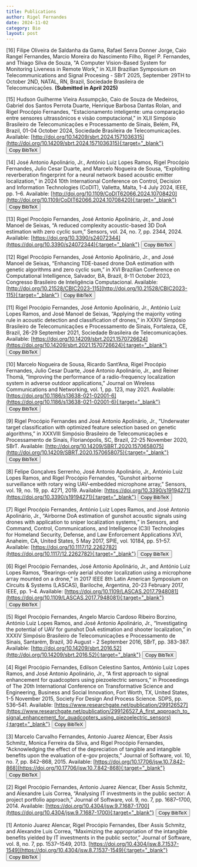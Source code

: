 ```yaml
---
title: Publications
author: Rigel Fernandes
date: 2024-11-02
category: Bio
layout: post
---
```


[16] Filipe Oliveira de Saldanha da Gama, Rafael Senra Donner Jorge, Caio Rangel Fernandes, Marcio Moreira do Nascimento Filho, Rigel P. Fernandes, and Thiago Silva de Souza, "A Computer Vision-Based System for Monitoring Liveness in Remote Work," in XLIII Brazilian Symposium on Telecommunications and Signal Procesing - SBrT 2025, September 29TH to October 2ND, NATAL, RN, Brazil, Sociedade Brasileira de Telecomunicações. **(Submitted in April 2025)**

[15] Hudson Guilherme Vieira Assumpção, Caio de Souza de Medeiros, Gabriel dos Santos Perrota Duarte, Henrique Barbosa Dantas Rolan, and Rigel Procópio Fernandes, "Estacionamento inteligente: uma comparação entre sensores ultrassônicos e visão computacional," in XLII Simpósio Brasileiro de Telecomunicações e Processamento de Sinais, Belém, PA, Brazil, 01-04 October 2024, Sociedade Brasileira de Telecomunicações. Available: [http://doi.org/10.14209/sbrt.2024.1571036315](http://doi.org/10.14209/sbrt.2024.1571036315){:target="_blank"} <button id="copyButton15" onclick="copyToClipboard15()">Copy BibTeX</button>

[14] José Antonio Apolinário, Jr., António Luiz Lopes Ramos, Rigel Procópio Fernandes, Julio Cesar Duarte, and Marcelo Nogueira de Sousa, “Exploiting reverberation fingerprint for a neural network based acoustic emitter localization,” in 2024 10th International Conference on Control, Decision and Information Technologies (CoDIT), Valletta, Malta, 1-4 July 2024, IEEE, pp. 1–6. Available: [http://doi.org/10.1109/CoDIT62066.2024.10708420](http://doi.org/10.1109/CoDIT62066.2024.10708420){:target="_blank"} <button id="copyButton14" onclick="copyToClipboard14()">Copy BibTeX</button>

[13] Rigel Procópio Fernandes, José Antonio Apolinário, Jr., and José Manoel de Seixas, “A reduced complexity acoustic-based 3D DoA estimation with zero cyclic sum,” Sensors, vol. 24, no. 7, pp. 2344, 2024. Available: [https://doi.org/10.3390/s24072344](https://doi.org/10.3390/s24072344){:target="_blank"} <button id="copyButton13" onclick="copyToClipboard13()">Copy BibTeX</button>

[12] Rigel Procópio Fernandes, José Antonio Apolinário, Jr., and José Manoel de Seixas, “Enhancing TDE-based drone DoA estimation with genetic algorithms and zero cyclic sum,” in XVI Brazilian Conference on Computational Intelligence, Salvador, BA, Brazil, 8-11 October 2023, Congresso Brasileiro de Inteligência Computacional. Available: [http://doi.org/10.21528/CBIC2023-115](http://doi.org/10.21528/CBIC2023-115){:target="_blank"} <button id="copyButton12" onclick="copyToClipboard12()">Copy BibTeX</button>

[11] Rigel Procópio Fernandes, José Antonio Apolinário, Jr., António Luiz Lopes Ramos, and José Manoel de Seixas, “Applying the majority voting rule in acoustic detection and classification of drones,” in XXXIV Simpósio Brasileiro de Telecomunicações e Processamento de Sinais, Fortaleza, CE, Brazil, 26-29 September 2021, Sociedade Brasileira de Telecomunicações. Available: [https://doi.org/10.14209/sbrt.2021.1570726624](https://doi.org/10.14209/sbrt.2021.1570726624){:target="_blank"} <button id="copyButton11" onclick="copyToClipboard11()">Copy BibTeX</button>

[10] Marcelo Nogueira de Sousa, Ricardo Sant’Ana, Rigel Procópio Fernandes, Julio Cesar Duarte, José Antonio Apolinário, Jr., and Reiner Thomä, “Improving the performance of a radio-frequency localization system in adverse outdoor applications,” Journal on Wireless Communications and Networking, vol. 1, pp. 123, may 2021. Available: [https://doi.org/10.1186/s13638-021-02001-6](https://doi.org/10.1186/s13638-021-02001-6){:target="_blank"} <button id="copyButton10" onclick="copyToClipboard10()">Copy BibTeX</button>

[9] Rigel Procópio Fernandes and José Antonio Apolinário, Jr., “Underwater target classification with optimized feature selection based on genetic algorithms,” in XXXVIII Simpósio Brasileiro de Telecomunicações e Processamento de Sinais, Florianópolis, SC, Brazil, 22-25 November 2020, SBrT. Available: [http://doi.org/10.14209/SBRT.2020.1570658075](http://doi.org/10.14209/SBRT.2020.1570658075){:target="_blank"} <button id="copyButton9" onclick="copyToClipboard9()">Copy BibTeX</button>

[8] Felipe Gonçalves Serrenho, José Antonio Apolinário, Jr., António Luiz Lopes Ramos, and Rigel Procópio Fernandes, “Gunshot airborne surveillance with rotary wing UAV-embedded microphone array,” Sensors, vol. 19, no. 19, pp. 4271, 2019. Available: [https://doi.org/10.3390/s19194271](https://doi.org/10.3390/s19194271){:target="_blank"} <button id="copyButton8" onclick="copyToClipboard8()">Copy BibTeX</button>

[7] Rigel Procópio Fernandes, António Luiz Lopes Ramos, and José Antonio Apolinário, Jr., “Airborne DoA estimation of gunshot acoustic signals using drones with application to sniper localization systems,” in Sensors, and Command, Control, Communications, and Intelligence (C3I) Technologies for Homeland Security, Defense, and Law Enforcement Applications XVI, Anaheim, CA, United States, 5 May 2017, SPIE, vol. 10184, pp. 51–57. Available: [https://doi.org/10.1117/12.2262782](https://doi.org/10.1117/12.2262782){:target="_blank"} <button id="copyButton7" onclick="copyToClipboard7()">Copy BibTeX</button>

[6] Rigel Procópio Fernandes, José Antonio Apolinário, Jr., and António Luiz Lopes Ramos, “Bearings-only aerial shooter localization using a microphone array mounted on a drone,” in 2017 IEEE 8th Latin American Symposium on Circuits & Systems (LASCAS), Bariloche, Argentina, 20-23 February 2017, IEEE, pp. 1–4. Available: [https://doi.org/10.1109/LASCAS.2017.7948081](https://doi.org/10.1109/LASCAS.2017.7948081){:target="_blank"} <button id="copyButton6" onclick="copyToClipboard6()">Copy BibTeX</button>

[5] Rigel Procópio Fernandes, Angelo Marcio Cardoso Ribeiro Borzino, António Luiz Lopes Ramos, and José Antonio Apolinário, Jr., “Investigating the potential of UAV for gunshot DoA estimation and shooter localization,” in XXXIV Simpósio Brasileiro de Telecomunicações e Processamento de Sinais, Santarém, Brazil, 30 August - 2 September 2016, SBrT, pp. 383–387. Available: [http://doi.org/10.14209/sbrt.2016.52](http://doi.org/10.14209/sbrt.2016.52){:target="_blank"} <button id="copyButton5" onclick="copyToClipboard5()">Copy BibTeX</button>

[4] Rigel Procópio Fernandes, Edilson Celestino Santos, António Luiz Lopes Ramos, and José Antonio Apolinário, Jr., “A first approach to signal enhancement for quadcopters using piezoelectric sensors,” in Proceedings of The 20th International Conference on Transformative Science and Engineering, Business and Social Innovation, Fort Worth, TX, United States, 1-5 November 2015, Society For Design And Process Science. SDPS, pp. 536–541. Available: [https://www.researchgate.net/publication/299126527](https://www.researchgate.net/publication/299126527_A_first_approach_to_signal_enhancement_for_quadcopters_using_piezoelectric_sensors){:target="_blank"} <button id="copyButton4" onclick="copyToClipboard4()">Copy BibTeX</button>

[3] Marcelo Carvalho Fernandes, Antonio Juarez Alencar, Eber Assis Schmitz, Monica Ferreira da Silva, and Rigel Procópio Fernandes, “Acknowledging the effect of the depreciation of tangible and intangible benefits upon the evaluation of e-gov projects,” Journal of Software, vol. 10, no. 7, pp. 842–868, 2015. Available: [https://doi.org/10.17706/jsw.10.7.842-868](https://doi.org/10.17706/jsw.10.7.842-868){:target="_blank"} <button id="copyButton3" onclick="copyToClipboard3()">Copy BibTeX</button>

[2] Rigel Procópio Fernandes, Antonio Juarez Alencar, Eber Assis Schmitz, and Alexandre Luis Correa, “Analysing IT investments in the public sector: A project portfolio approach,” Journal of Software, vol. 9, no. 7, pp. 1687–1700, 2014. Available: [https://doi.org/10.4304/jsw.9.7.1687-1700](https://doi.org/10.4304/jsw.9.7.1687-1700){:target="_blank"} <button id="copyButton2" onclick="copyToClipboard2()">Copy BibTeX</button>

[1] Antonio Juarez Alencar, Rigel Procópio Fernandes, Eber Assis Schmitz, and Alexandre Luis Correa, “Maximizing the appropriation of the intangible benefits yielded by IT investments in the public sector,” Journal of Software, vol. 8, no. 7, pp. 1537–1549, 2013. [https://doi.org/10.4304/jsw.8.7.1537-1549](https://doi.org/10.4304/jsw.8.7.1537-1549){:target="_blank"} <button id="copyButton1" onclick="copyToClipboard1()">Copy BibTeX</button>

<script> 
function copyToClipboard15() {
  const bibtex =
`@inproceedings{assumpcao2024estacionamento,
  title = {Estacionamento inteligente: uma compara\c{c}\~ao entre sensores ultrass\^onicos e vis\~ao computacional},
  author = {Hudson Guilherme Vieira Assump\c{c}ão and Caio de Souza de Medeiros and Gabriel dos Santos Perrota Duarte and Henrique Barbosa Dantas Rolan and Rigel Proc{\'o}pio Fernandes},
  booktitle={XLII Simp\'osio Brasileiro de Telecomunica\c{c}\~oes e Processamento de Sinais},
  year = {2024},
  address={Bel\'em, PA, Brazil},
  month={01-04 October},
  doi = {10.14209/sbrt.2024.1571036315},
  url = {http://dx.doi.org/10.14209/sbrt.2024.1571036315},
  publisher = {Sociedade Brasileira de Telecomunica{\c{c}}{\~{o}}es}
}`
    
  navigator.clipboard.writeText(bibtex).then(function() {
    // Show the checkmark and temporarily change the button text
    const copyButton = document.getElementById('copyButton15');
    copyButton15.innerHTML = 'Copied BibTeX &#10004;';
    // Revert the button text after 2 seconds
    setTimeout(function() {
      copyButton15.innerText = 'Copy BibTeX';
    }, 2000);
  }, function() {
    alert('Failed to copy text to clipboard.');
  });
}

function copyToClipboard14() {
  const bibtex =
`@inproceedings{fernandes2024exploiting,
  title={Exploiting reverberation fingerprint for a neural network based acoustic emitter localization},
  author={Apolinário, Jr., José Antonio and Ramos, Ant{\'o}nio Luiz Lopes and Fernandes, Rigel Proc{\'o}pio and Duarte, Julio Cesar and de Sousa, Marcelo Nogueira},
  booktitle={2024 10th International Conference on Control, Decision and Information Technologies (CoDIT)},
  pages={1--6},
  year={2024},
  address={Valletta, Malta},
  month={1-4 July},
  doi = {10.1109/CoDIT62066.2024.10708420},
  url = {http://doi.org/10.1109/CoDIT62066.2024.10708420},
  organization={IEEE}
}`
    
  navigator.clipboard.writeText(bibtex).then(function() {
    // Show the checkmark and temporarily change the button text
    const copyButton = document.getElementById('copyButton14');
    copyButton14.innerHTML = 'Copied BibTeX &#10004;';
    // Revert the button text after 2 seconds
    setTimeout(function() {
      copyButton14.innerText = 'Copy BibTeX';
    }, 2000);
  }, function() {
    alert('Failed to copy text to clipboard.');
  });
}
  
function copyToClipboard13() {
  const bibtex =
`@article{fernandes2024reduced,
  title={A Reduced Complexity Acoustic-Based {3D DoA} Estimation with Zero Cyclic Sum},
  author={Fernandes, Rigel Proc{\'o}pio and Apolinário, Jr., José Antonio and de Seixas, José Manoel},
  journal={Sensors},
  volume={24},
  number={7},
  pages={2344},
  year={2024},
  publisher={Multidisciplinary Digital Publishing Institute},
  url={https://doi.org/10.3390/s24072344},
  doi={10.3390/s24072344}
}`
    
  navigator.clipboard.writeText(bibtex).then(function() {
    // Show the checkmark and temporarily change the button text
    const copyButton = document.getElementById('copyButton13');
    copyButton13.innerHTML = 'Copied BibTeX &#10004;';
    // Revert the button text after 2 seconds
    setTimeout(function() {
      copyButton13.innerText = 'Copy BibTeX';
    }, 2000);
  }, function() {
    alert('Failed to copy text to clipboard.');
  });
}

function copyToClipboard12() {
  const bibtex =
`@inproceedings{fernandes2023enhancing,
  author = {Rigel Proc{\'o}pio Fernandes and Apolin{\'{a}}rio, Jr., Jos{\'{e}} Antonio and Jos{\'{e}} Manoel de Seixas},
  title = {Enhancing {TDE-based} drone {DoA} estimation with genetic algorithms and zero cyclic sum},
  pages = {1-7},
  booktitle = {XVI Brazilian Conference on Computational Intelligence},
  year = {2023},
  address={Salvador, {BA}, Brazil},
  month={8-11 October},
  doi = {http://dx.doi.org/10.21528/CBIC2023-115},
  url = {http://dx.doi.org/10.21528/CBIC2023-115},
  publisher = {SBIC}
}`

    navigator.clipboard.writeText(bibtex).then(function() {
    // Show the checkmark and temporarily change the button text
    const copyButton = document.getElementById('copyButton12');
    copyButton12.innerHTML = 'Copied BibTeX &#10004;';
    // Revert the button text after 2 seconds
    setTimeout(function() {
      copyButton12.innerText = 'Copy BibTeX';
    }, 2000);
  }, function() {
    alert('Failed to copy text to clipboard.');
  });
}

function copyToClipboard11() {
  const bibtex =
`@inproceedings{fernandes2021applying,
  author = {Rigel Proc{\'o}pio Fernandes and Apolin{\'{a}}rio, Jr., Jos{\'{e}} Antonio and Ant{\'{o}}nio Luiz Lopes Ramos and Jos{\'{e}} Manoel de Seixas},
  title = {Applying the majority voting rule in acoustic detection and classification of drones},
  booktitle={XXXIV Simp\'osio Brasileiro de Telecomunica\c{c}\~oes e Processamento de Sinais},
  year = {2021},
  address={Fortaleza, CE, Brazil},
  month={26-29 September},
  doi = {10.14209/sbrt.2021.1570726624},
  url = {https://doi.org/10.14209/sbrt.2021.1570726624},
  publisher = {Sociedade Brasileira de Telecomunica{\c{c}}{\~{o}}es}
}`

    navigator.clipboard.writeText(bibtex).then(function() {
    // Show the checkmark and temporarily change the button text
    const copyButton = document.getElementById('copyButton11');
    copyButton11.innerHTML = 'Copied BibTeX &#10004;';
    // Revert the button text after 2 seconds
    setTimeout(function() {
      copyButton11.innerText = 'Copy BibTeX';
    }, 2000);
  }, function() {
    alert('Failed to copy text to clipboard.');
  });
}

function copyToClipboard10() {
  const bibtex =
`@article{desousa2021improving ,
  author = {de Sousa, Marcelo Nogueira and Sant’Ana, Ricardo and Fernandes, Rigel Proc{\'o}pio and Duarte, Julio Cesar and Apolin{\'a}rio, Jr., Jos{\'e} Antonio and Thom{\"a}, Reiner},
  title = {Improving the performance of a radio-frequency localization system in adverse outdoor applications},
  journal = {Journal on Wireless Communications and Networking},
  publisher = {EURASIP},
  volume = {1},
  pages = {123},
  month = {may},  
  year = 2021,
  url={https://doi.org/10.1186/s13638-021-02001-6},
  doi = {10.1186/s13638-021-02001-6}
}`

    navigator.clipboard.writeText(bibtex).then(function() {
    // Show the checkmark and temporarily change the button text
    const copyButton = document.getElementById('copyButton10');
    copyButton10.innerHTML = 'Copied BibTeX &#10004;';
    // Revert the button text after 2 seconds
    setTimeout(function() {
      copyButton10.innerText = 'Copy BibTeX';
    }, 2000);
  }, function() {
    alert('Failed to copy text to clipboard.');
  });
}

function copyToClipboard9() {
  const bibtex =
`@inproceedings{fernandes2020underwater,
  title={Underwater target classification with optimized feature selection based on Genetic Algorithms},
  author={Fernandes, Rigel Proc{\'o}pio and Apolin{\'a}rio, Jr., Jos{\'e} Antonio},
  booktitle={XXXVIII Simp\'osio Brasileiro de Telecomunica\c{c}\~oes e Processamento de Sinais},
  year={2020},
  address={Florianópolis, SC, Brazil},
  month={22-25 November},
  organization={SBrT},
  url={http://dx.doi.org/10.14209/SBRT.2020.1570658075},
  doi={10.14209/SBRT.2020.1570658075}
}`

    navigator.clipboard.writeText(bibtex).then(function() {
    // Show the checkmark and temporarily change the button text
    const copyButton = document.getElementById('copyButton9');
    copyButton9.innerHTML = 'Copied BibTeX &#10004;';
    // Revert the button text after 2 seconds
    setTimeout(function() {
      copyButton9.innerText = 'Copy BibTeX';
    }, 2000);
  }, function() {
    alert('Failed to copy text to clipboard.');
  });
}

function copyToClipboard8() {
  const bibtex =
`@article{serrenho2019gunshot,
  title={Gunshot airborne surveillance with rotary wing {UAV}-embedded microphone array},
  author={Serrenho, Felipe Gon{\c{c}}alves and Apolin{\'a}rio, Jr., Jos{\'e} Antonio and Ramos, Ant{\'o}nio Luiz Lopes and Fernandes, Rigel Proc{\'o}pio},
  journal={Sensors},
  volume={19},
  number={19},
  pages={4271},
  year={2019},
  publisher={Multidisciplinary Digital Publishing Institute},
  url={https://doi.org/10.3390/s19194271},
  doi={10.3390/s19194271}
}`

    navigator.clipboard.writeText(bibtex).then(function() {
    // Show the checkmark and temporarily change the button text
    const copyButton = document.getElementById('copyButton8');
    copyButton8.innerHTML = 'Copied BibTeX &#10004;';
    // Revert the button text after 2 seconds
    setTimeout(function() {
      copyButton8.innerText = 'Copy BibTeX';
    }, 2000);
  }, function() {
    alert('Failed to copy text to clipboard.');
  });
}

function copyToClipboard7() {
  const bibtex =
`@inproceedings{fernandes2017airborne,
  title={Airborne {DoA} estimation of gunshot acoustic signals using drones with application to sniper localization systems},
  author={Fernandes, Rigel Proc{\'o}pio and Ramos, Ant{\'o}nio Luiz Lopes and Apolin{\'a}rio, Jr., Jos{\'e} A},
  booktitle={Sensors, and Command, Control, Communications, and Intelligence (C3I) Technologies for Homeland Security, Defense, and Law Enforcement Applications XVI},
  volume={10184},
  pages={51--57},
  year={2017},
  address={Anaheim, CA, United States},
  month={5 May},
  organization={SPIE},
  url={https://doi.org/10.1117/12.2262782},
  doi={10.1117/12.2262782}
}`

    navigator.clipboard.writeText(bibtex).then(function() {
    // Show the checkmark and temporarily change the button text
    const copyButton = document.getElementById('copyButton7');
    copyButton7.innerHTML = 'Copied BibTeX &#10004;';
    // Revert the button text after 2 seconds
    setTimeout(function() {
      copyButton7.innerText = 'Copy BibTeX';
    }, 2000);
  }, function() {
    alert('Failed to copy text to clipboard.');
  });
}

function copyToClipboard6() {
  const bibtex =
`@inproceedings{fernandes2017bearings,
  title={Bearings-only aerial shooter localization using a microphone array mounted on a drone},
  author={Fernandes, Rigel Proc{\'o}pio and Apolin{\'a}rio, Jr., Jos{\'e} A and Ramos, Ant{\'o}nio Luiz Lopes},
  booktitle={2017 IEEE 8th Latin American Symposium on Circuits \& Systems (LASCAS)},
  pages={1--4},
  year={2017},
  address={Bariloche, Argentina},
  month={20-23 February},
  organization={IEEE},
  url={https://doi.org/10.1109/LASCAS.2017.7948081},
  doi={10.1109/LASCAS.2017.7948081}
}`

    navigator.clipboard.writeText(bibtex).then(function() {
    // Show the checkmark and temporarily change the button text
    const copyButton = document.getElementById('copyButton6');
    copyButton6.innerHTML = 'Copied BibTeX &#10004;';
    // Revert the button text after 2 seconds
    setTimeout(function() {
      copyButton6.innerText = 'Copy BibTeX';
    }, 2000);
  }, function() {
    alert('Failed to copy text to clipboard.');
  });
}

function copyToClipboard5() {
  const bibtex =
`@inproceedings{fernandes2016investigating,
  title={{Investigating the potential of UAV for gunshot DoA estimation and shooter localization}},
  author={Rigel Proc{\'o}pio Fernandes  and Angelo Marcio Cardoso Ribeiro Borzino and Ant{\'o}nio Luiz Lopes Ramos and Apolin{\'a}rio, Jr.,  Jos{\'e} Antonio},
  booktitle={XXXIV Simp\'osio Brasileiro de Telecomunica\c{c}\~oes e Processamento de Sinais},
  pages={383--387},
  year={2016},
  address={Santarém, PA, Brazil},
  month={30 August - 2 September},
  doi = {10.14209/sbrt.2016.52},
  url = {http://dx.doi.org/10.14209/sbrt.2016.52},
  organization={SBrT}
}`

    navigator.clipboard.writeText(bibtex).then(function() {
    // Show the checkmark and temporarily change the button text
    const copyButton = document.getElementById('copyButton5');
    copyButton5.innerHTML = 'Copied BibTeX &#10004;';
    // Revert the button text after 2 seconds
    setTimeout(function() {
      copyButton5.innerText = 'Copy BibTeX';
    }, 2000);
  }, function() {
    alert('Failed to copy text to clipboard.');
  });
}

function copyToClipboard4() {
  const bibtex =
`@inproceedings{fernandes2015first,
  title={A First Approach To Signal Enhancement For Quadcopters Using Piezoelectric Sensors},
  author={Fernandes, Rigel Proc{\'o}pio and Santos, Edilson Celestino and Ramos, Ant{\'o}nio Luiz Lopes and Apolin{\'a}rio, Jr., Jos{\'e} Antonio},
  booktitle={Proceedings of The 20th International Conference on Transformative Science and Engineering, Business and Social Innovation},
  pages={536--541},
  year={2015},
  address={Fort Worth, TX, United States},
  month={1-5 November},
  organization={Society For Design And Process Science. SDPS}
}`

    navigator.clipboard.writeText(bibtex).then(function() {
    // Show the checkmark and temporarily change the button text
    const copyButton = document.getElementById('copyButton4');
    copyButton4.innerHTML = 'Copied BibTeX &#10004;';
    // Revert the button text after 2 seconds
    setTimeout(function() {
      copyButton4.innerText = 'Copy BibTeX';
    }, 2000);
  }, function() {
    alert('Failed to copy text to clipboard.');
  });
}

function copyToClipboard3() {
  const bibtex =
`@article{fernandes2015acknowledging,
  title= {Acknowledging the Effect of the Depreciation of Tangible and Intangible Benefits upon the Evaluation of E-Gov Projects.},
  author= {Fernandes, Marcelo Carvalho and Alencar, Antonio Juarez and Schmitz, Eber Assis and da Silva, Monica Ferreira and Fernandes, Rigel Proc{\'o}pio},
  journal= {Journal of Software},
  volume= {10},
  number= {7},
  pages= {842--868},
  year= {2015},
  url={https://doi.org/10.17706/jsw.10.7.842-868},
  doi={10.17706/jsw.10.7.842-868}
}`

    navigator.clipboard.writeText(bibtex).then(function() {
    // Show the checkmark and temporarily change the button text
    const copyButton = document.getElementById('copyButton3');
    copyButton3.innerHTML = 'Copied BibTeX &#10004;';
    // Revert the button text after 2 seconds
    setTimeout(function() {
      copyButton3.innerText = 'Copy BibTeX';
    }, 2000);
  }, function() {
    alert('Failed to copy text to clipboard.');
  });
}

function copyToClipboard2() {
  const bibtex =
`@article{fernandes2014analysing,
  title= {Analysing {IT} Investments in the Public Sector: A Project Portfolio Approach.},
  author= {Fernandes, Rigel Proc{\'o}pio and Alencar, Antonio Juarez and Schmitz, Eber Assis and Correa, Alexandre L},
  journal= {Journal of Software},
  volume= {9},
  number= {7},
  pages= {1687--1700},
  year= {2014},
  url={https://doi.org/10.4304/jsw.9.7.1687-1700},
  doi={10.4304/jsw.9.7.1687-1700}
}`

    navigator.clipboard.writeText(bibtex).then(function() {
    // Show the checkmark and temporarily change the button text
    const copyButton = document.getElementById('copyButton2');
    copyButton2.innerHTML = 'Copied BibTeX &#10004;';
    // Revert the button text after 2 seconds
    setTimeout(function() {
      copyButton2.innerText = 'Copy BibTeX';
    }, 2000);
  }, function() {
    alert('Failed to copy text to clipboard.');
  });
}

function copyToClipboard1() {
  const bibtex =
`@article{alencar2013maximizing, 
  title= {Maximizing the appropriation of the intangible benefits yielded by {IT} investments in the public sector},
  author= {Alencar, Antonio Juarez and Fernandes, Rigel Proc{\'o}pio and Schmitz, Eber Assis and Correa, Alexandre Luis},
  journal= {Journal of Software},
  volume= {8},
  number= {7},
  pages= {1537--1549},
  year= {2013},
  url={https://doi.org/10.4304/jsw.8.7.1537-1549},
  doi={10.4304/jsw.8.7.1537-1549}
}`

    navigator.clipboard.writeText(bibtex).then(function() {
    // Show the checkmark and temporarily change the button text
    const copyButton = document.getElementById('copyButton1');
    copyButton1.innerHTML = 'Copied BibTeX &#10004;';
    // Revert the button text after 2 seconds
    setTimeout(function() {
      copyButton1.innerText = 'Copy BibTeX';
    }, 2000);
  }, function() {
    alert('Failed to copy text to clipboard.');
  });
}
</script>
